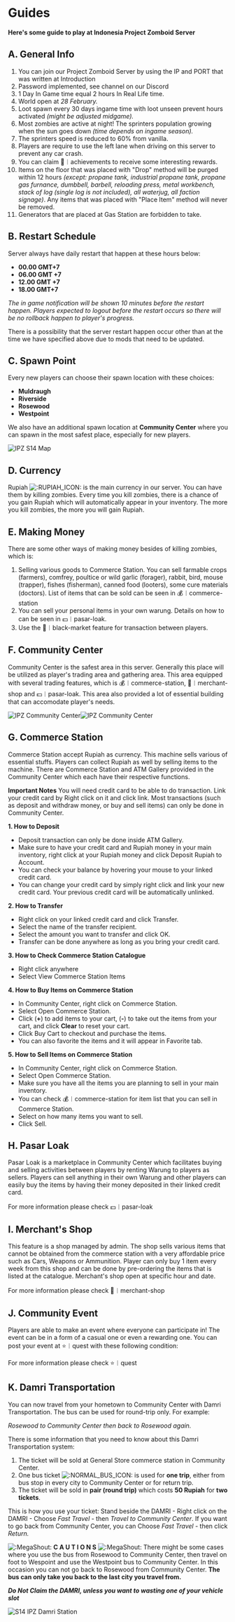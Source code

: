 
# Guides
**Here's some guide to play at Indonesia Project Zomboid Server**

## A. General Info

 1. You can join our Project Zomboid Server by using the IP and PORT that was written at Introduction
 2. Password implemented, see channel on our Discord
 3. 1 Day In Game time equal 2 hours In Real Life time.
 4. World open at _28 February._
 5. Loot spawn every 30 days ingame time with loot unseen prevent hours activated _(might be adjusted midgame)._
 6. Most zombies are active at night! The sprinters population growing when the sun goes down _(time depends on ingame season)._
 7. The sprinters speed is reduced to 60% from vanilla.
 8. Players are require to use the left lane when driving on this server to prevent any car crash.
 9. You can claim 🌟︱achievements to receive some interesting rewards.
 10. Items on the floor that was placed with "Drop" method will be purged within 12 hours _(except: propane tank, industrial propane tank, propane gas furnance, dumbbell, barbell, reloading press, metal workbench, stack of log (single log is not included), all waterjug, all faction signage)_. Any items that was placed with "Place Item" method will never be removed. 
 11. Generators that are placed at Gas Station are forbidden to take.

## B. Restart Schedule

Server always have daily restart that happen at these hours below:

 - **00.00 GMT+7**
 - **06.00 GMT +7**
 - **12.00 GMT +7**
 - **18.00 GMT+7**

_The in game notification will be shown 10 minutes before the restart happen. Players expected to logout before the restart occurs so there will be no rollback happen to player's progress._

There is a possibility that the server restart happen occur other than at the time we have specified above due to mods that need to be updated.

## C. Spawn Point
Every new players can choose their spawn location with these choices:

 - **Muldraugh**
 - **Riverside**
 - **Rosewood**
 - **Westpoint**

We also have an additional spawn location at **Community Center** where you can spawn in the most safest place, especially for new players.

![IPZ S14 Map](https://cdn.discordapp.com/attachments/922665017076236319/1080817248450658367/MapS14.png)

## D. Currency
Rupiah ![:RUPIAH_ICON:](https://cdn.discordapp.com/emojis/1033804473631514654.webp?size=44&quality=lossless) is the main currency in our server. You can have them by killing zombies. Every time you kill zombies, there is a chance of you gain Rupiah which will automatically appear in your inventory. The more you kill zombies, the more you will gain Rupiah.


## E. Making Money
There are some other ways of making money besides of killing zombies, which is:

 1. Selling various goods to Commerce Station. You can sell farmable crops (farmers), comfrey, poultice or wild garlic (forager), rabbit, bird, mouse (trapper), fishes (fisherman), canned food (looters), some cure materials (doctors). List of items that can be sold can be seen in ⁠💰︱commerce-station
 2. You can sell your personal items in your own warung. Details on how to can be seen in ⁠💵︱pasar-loak.
 3. Use the ⁠🛒︱black-market feature for transaction between players.


## F. Community Center
Community Center is the safest area in this server. Generally this place will be utilized as player's trading area and gathering area. This area equipped with several trading features, which is ⁠💰︱commerce-station, ⁠🤵︱merchant-shop and ⁠💵︱pasar-loak. This area also provided a lot of essential building that can accomodate player's needs.

![IPZ Community Center](https://cdn.discordapp.com/attachments/977993496784932975/1060237005331632229/COMMUNITY_CENTER.png)![IPZ Community Center](https://cdn.discordapp.com/attachments/977993496784932975/1060237005696544788/COMMUNITY_CENTER_MAP.png)
## G. Commerce Station
Commerce Station accept Rupiah as currency. This machine sells various of essential stuffs. Players can collect Rupiah as well by selling items to the machine. There are Commerce Station and ATM Gallery provided in the Community Center which each have their respective functions.

**Important Notes**
You will need credit card to be able to do transaction. Link your credit card by Right click on it and click link. Most transactions (such as deposit and withdraw money, or buy and sell items) can only be done in Community Center.

**1. How to Deposit**

 - Deposit transaction can only be done inside ATM Gallery.
 - Make sure to have your credit card and Rupiah money in your main inventory, right click at your Rupiah money and click Deposit Rupiah to Account.
 - You can check your balance by hovering your mouse to your linked credit card.
 - You can change your credit card by simply right click and link your new credit card. Your previous credit card will be automatically unlinked.

**2. How to Transfer**

 - Right click on your linked credit card and click Transfer.
 - Select the name of the transfer recipient.
 - Select the amount you want to transfer and click OK.
 - Transfer can be done anywhere as long as you bring your credit card.

**3. How to Check Commerce Station Catalogue**

 - Right click anywhere
 - Select View Commerce Station Items

**4. How to Buy Items on Commerce Station**

 - In Community Center, right click on Commerce Station.
 - Select Open Commerce Station.
 - Click (**+**) to add items to your cart, (**-**) to take out the items from your cart, and click **Clear** to reset your cart.
 - Click Buy Cart to checkout and purchase the items.
 - You can also favorite the items and it will appear in Favorite tab.

**5. How to Sell Items on Commerce Station**

 - In Community Center, right click on Commerce Station.
 - Select Open Commerce Station.
 - Make sure you have all the items you are planning to sell in your main inventory.
 - You can check ⁠💰︱commerce-station for item list that you can sell in Commerce Station.
 - Select on how many items you want to sell.
 - Click Sell.

## H. Pasar Loak
Pasar Loak is a marketplace in Community Center which facilitates buying and selling activities between players by renting Warung to players as sellers. Players can sell anything in their own Warung and other players can easily buy the items by having their money deposited in their linked credit card.

For more information please check ⁠💵︱pasar-loak

## I. Merchant's Shop
This feature is a shop managed by admin. The shop sells various items that cannot be obtained from the commerce station with a very affordable price such as Cars, Weapons or Ammunition. Player can only buy 1 item every week from this shop and can be done by pre-ordering the items that is listed at the catalogue. Merchant's shop open at specific hour and date.

For more information please check ⁠🤵︱merchant-shop

## J. Community Event
Players are able to make an event where everyone can participate in! The event can be in a form of a casual one or even a rewarding one. You can post your event at ⁠⭐︱quest with these following condition:

For more information please check ⁠⭐︱quest

## K. Damri Transportation
You can now travel from your hometown to Community Center with Damri Transportation. The bus can be used for round-trip only. For example:

_Rosewood to Community Center then back to Rosewood again._

There is some information that you need to know about this Damri Transportation system:

 1. The ticket will be sold at General Store commerce station in Community Center.
 2. One bus ticket ![:NORMAL_BUS_ICON:](https://cdn.discordapp.com/emojis/1036341964393697361.webp?size=44&quality=lossless) is used for **one trip**, either from bus stop in every city to Community Center or for return trip.
 3. The ticket will be sold in **pair (round trip)** which costs **50 Rupiah** for **two tickets**.

This is how you use your ticket:
Stand beside the DAMRI - Right click on the DAMRI - Choose _Fast Travel_ - then _Travel to Community Center_.
If you want to go back from Community Center, you can Choose _Fast Travel_ - then click _Return._

![:MegaShout:](https://cdn.discordapp.com/emojis/985620535297835118.gif?size=44&quality=lossless) **C A U T I O N S** ![:MegaShout:](https://cdn.discordapp.com/emojis/985620535297835118.gif?size=44&quality=lossless)
There might be some cases where you use the bus from Rosewood to Community Center, then travel on foot to Wespoint and use the Westpoint bus to Community Center. In this occasion you can not go back to Rosewood from Community Center. **The bus can only take you back to the last city you travel from.**

_**Do Not Claim the DAMRI, unless you want to wasting one of your vehicle slot**_

![S14 IPZ Damri Station](https://media.discordapp.net/attachments/1069815639318994994/1082285392323158047/Damri_Map_1-01.png)


